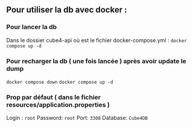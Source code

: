 ## Pour utiliser la db avec docker : 
### Pour lancer la db
Dans le dossier cube4-api où est le fichier docker-compose.yml   : `docker compose up -d`

### Pour recharger la db ( une fois lancée ) après avoir update le dump
`docker compose down`
`docker compose up -d`

### Prop par défaut ( dans le fichier resources/application.properties )
Login : `root`
Password: `root`
Port: `3308`
Database: `Cube4DB`
